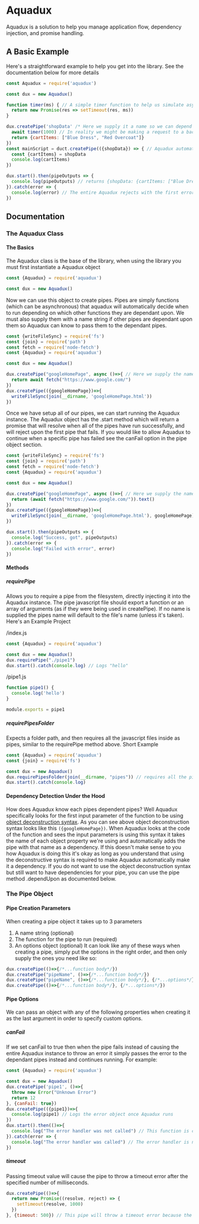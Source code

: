 # Aquadux
Aquadux is a solution to help you manage application flow, dependency injection, and promise handling.

## A Basic Example
Here's a straightforward example to help you get into the library. See the documentation below for more details
```js
const Aquadux = require('aquadux')

const dux = new Aquadux()

function timer(ms) { // A simple timer function to help us simulate asynchronous program flow
  return new Promise(res => setTimeout(res, ms))
}

dux.createPipe('shopData' /* Here we supply it a name so we can depend upon it later */, async ()=>{
  await timer(1000) // In reality we might be making a request to a backend
  return {cartItems: ["Blue Dress", "Red Overcoat"]}
})
const mainScript = duct.createPipe(({shopData}) => { // Aquadux automatically detects this script is dependant upon the pipe named shopData, and waits for it to finish before calling this script
  const {cartItems} = shopData
  console.log(cartItems)
})

dux.start().then(pipeOutputs => {
  console.log(pipeOutputs) // returns {shopData: {cartItems: ["Blue Dress", "Red Overcoat"]}, "unnamedPipe#1": undefined}
}).catch(error => {
  console.log(error) // The entire Aquadux rejects with the first error.
})
```

## Documentation
### The Aquadux Class
#### The Basics
The Aquadux class is the base of the library, when using the library you must first instantiate a Aquadux object
```js
const {Aquadux} = require('aquadux')

const dux = new Aquadux()
```


Now we can use this object to create pipes. Pipes are simply functions (which can be asynchronous) that aquadux will automatically decide when to run depending on which other functions they are dependant upon. We must also supply them with a name string if other pipes are dependant upon them so Aquadux can know to pass them to the dependant pipes.
```js
const {writeFileSync} = require('fs')
const {join} = require('path')
const fetch = require('node-fetch')
const {Aquadux} = require('aquadux')

const dux = new Aquadux()

dux.createPipe("googleHomePage", async ()=>{ // Here we supply the name so that Aquadux can tell that it is the pipe the next pipe is dependant upon
  return await fetch("https://www.google.com/")
})
dux.createPipe(({googleHomePage})=>{
  writeFileSync(join(__dirname, 'googleHomePage.html'))
})
```

Once we have setup all of our pipes, we can start running the Aquadux instance. The Aquadux object has the .start method which will return a promise that will resolve when all of the pipes have run successfully, and will reject upon the first pipe that fails. If you would like to allow Aquadux to continue when a specific pipe has failed see the canFail option in the pipe object section.
```js
const {writeFileSync} = require('fs')
const {join} = require('path')
const fetch = require('node-fetch')
const {Aquadux} = require('aquadux')

const dux = new Aquadux()

dux.createPipe("googleHomePage", async ()=>{ // Here we supply the name so that Aquadux can tell that it is the pipe the next pipe is dependant upon
  return (await fetch("https://www.google.com/")).text()
})
dux.createPipe(({googleHomePage})=>{
  writeFileSync(join(__dirname, 'googleHomePage.html'), googleHomePage)
})

dux.start().then(pipeOutputs => {
  console.log("Success, got", pipeOutputs)
}).catch(error => {
  console.log("Failed with error", error)
})
```

#### Methods
##### requirePipe
Allows you to require a pipe from the filesystem, directly injecting it into the Aquadux instance. The pipe javascript file should export a function or an array of arguments (as if they were being used in createPipe). If no name is supplied the pipes name will default to the file's name (unless it's taken). Here's an Example Project

/index.js
```js
const {Aquadux} = require('aquadux')

const dux = new Aquadux()
dux.requirePipe("./pipe1")
dux.start().catch(console.log) // Logs "hello"
```
/pipe1.js
```js
function pipe1() {
  console.log('hello')
}

module.exports = pipe1
```
##### requirePipesFolder
Expects a folder path, and then requires all the javascript files inside as pipes, similar to the requirePipe method above. Short Example
```js
const {Aquadux} = require('aquadux')
const {join} = require('fs')

const dux = new Aquadux()
dux.requirePipesFolder(join(__dirname, "pipes")) // requires all the pipes in the "pipes" folder
dux.start().catch(console.log)
```

#### Dependency Detection Under the Hood
How does Aquadux know each pipes dependent pipes? Well Aquadux specifically looks for the first input parameter of the function to be using [object deconstruction syntax](https://developer.mozilla.org/en-US/docs/Web/JavaScript/Reference/Operators/Destructuring_assignment#Unpacking_fields_from_objects_passed_as_function_parameter). As you can see above object deconstruction syntax looks like this `({googleHomePage})`. When Aquadux looks at the code of the function and sees the input parameters is using this syntax it takes the name of each object property we're using and automatically adds the pipe with that name as a dependency. If this doesn't make sense to you how Aquadux is doing this it's okay as long as you understand that using the deconstructive syntax is required to make Aquadux automatically make it a dependency.
If you do not want to use the object deconstruction syntax but still want to have dependencies for your pipe, you can use the pipe method .dependUpon as documented below.


### The Pipe Object
#### Pipe Creation Parameters
When creating a pipe object it takes up to 3 parameters
1. A name string (optional)
2. The function for the pipe to run (required)
3. An options object (optional)
It can look like any of these ways when creating a pipe, simply put the options in the right order, and then only supply the ones you need like so:
```js
dux.createPipe(()=>{/*...function body*/})
dux.createPipe("pipeName", ()=>{/*...function body*/})
dux.createPipe("pipeName", ()=>{/*...function body*/}, {/*...options*/})
dux.createPipe(()=>{/*...function body*/}, {/*...options*/})
```
#### Pipe Options
We can pass an object with any of the following properties when creating it as the last argument in order to specify custom options.
##### canFail
If we set canFail to true then when the pipe fails instead of causing the entire Aquadux instance to throw an error it simply passes the error to the dependant pipes instead and continues running. For example:
```js
const {Aquadux} = require('aquadux')

const dux = new Aquadux()
dux.createPipe('pipe1', ()=>{
  throw new Error("Unknown Error")
  return 12
}, {canFail: true})
dux.createPipe(({pipe1})=>{
  console.log(pipe1) // Logs the error object once Aquadux runs
})
dux.start().then(()=>{
  console.log("The error handler was not called") // This function is called
}).catch(error => {
  console.log("The error handler was called") // The error handler is not called because pipe1 was allowed to fail.
})
```

##### timeout
Passing timeout value will cause the pipe to throw a timeout error after the specified number of milliseconds.
```js
dux.createPipe(()=>{
  return new Promise((resolve, reject) => {
    setTimeout(resolve, 1000)
  })
}, {timeout: 500}) // This pipe will throw a timeout error because the timeout is shorter than the time it takes for the promise to resolve.
```
